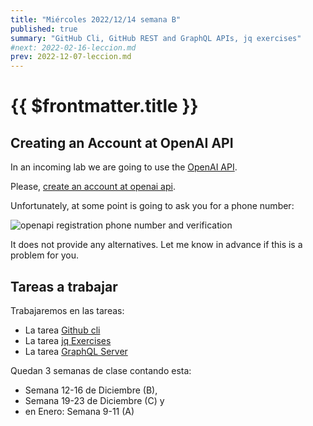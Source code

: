 ```yaml
---
title: "Miércoles 2022/12/14 semana B"
published: true
summary: "GitHub Cli, GitHub REST and GraphQL APIs, jq exercises"
#next: 2022-02-16-leccion.md
prev: 2022-12-07-leccion.md
---
```


# {{ $frontmatter.title }}

## Creating an Account at OpenAI API

In an incoming lab we are going to use the [OpenAI API](https://openai.com/api/).

Please, [create an account at openai api](https://openai.com/api/). 

Unfortunately, at some point is going to ask you for a phone number:

![openapi registration phone number and verification](/images/openai-registration-phone-number.png)

It does not provide any alternatives. Let me know in advance if this is a problem for you.

## Tareas a trabajar 

Trabajaremos en las tareas:

* La tarea [Github cli](/practicas/gh-cli) 
* La tarea [jq Exercises](/practicas/jq-exercises)
* La tarea [GraphQL Server](/practicas/graphql-server)

Quedan 3 semanas de clase contando esta:

* Semana 12-16 de Diciembre (B), 
* Semana 19-23 de Diciembre (C) y 
* en Enero: Semana 9-11 (A) 